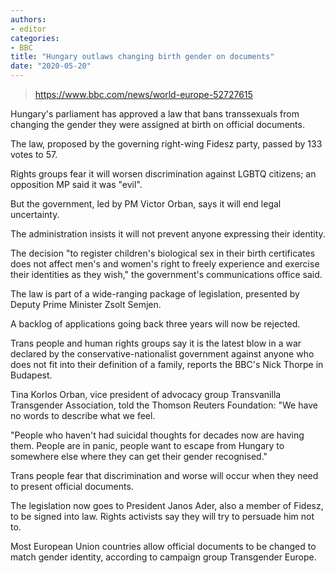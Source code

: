 ```yaml
---
authors:
- editor
categories:
- BBC
title: "Hungary outlaws changing birth gender on documents"
date: "2020-05-20"
---
```


> https://www.bbc.com/news/world-europe-52727615

Hungary's parliament has approved a law that bans transsexuals from changing the gender they were assigned at birth on official documents.

The law, proposed by the governing right-wing Fidesz party, passed by 133 votes to 57.

Rights groups fear it will worsen discrimination against LGBTQ citizens; an opposition MP said it was "evil".

But the government, led by PM Victor Orban, says it will end legal uncertainty.

The administration insists it will not prevent anyone expressing their identity.

The decision "to register children's biological sex in their birth certificates does not affect men's and women's right to freely experience and exercise their identities as they wish," the government's communications office said.

The law is part of a wide-ranging package of legislation, presented by Deputy Prime Minister Zsolt Semjen.

A backlog of applications going back three years will now be rejected.

Trans people and human rights groups say it is the latest blow in a war declared by the conservative-nationalist government against anyone who does not fit into their definition of a family, reports the BBC's Nick Thorpe in Budapest.

Tina Korlos Orban, vice president of advocacy group Transvanilla Transgender Association, told the Thomson Reuters Foundation: "We have no words to describe what we feel.

"People who haven't had suicidal thoughts for decades now are having them. People are in panic, people want to escape from Hungary to somewhere else where they can get their gender recognised."

Trans people fear that discrimination and worse will occur when they need to present official documents.

The legislation now goes to President Janos Ader, also a member of Fidesz, to be signed into law. Rights activists say they will try to persuade him not to.

Most European Union countries allow official documents to be changed to match gender identity, according to campaign group Transgender Europe.

